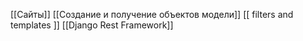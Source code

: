 [[Сайты]]
[[Создание и получение объектов модели]]
[[ filters and templates ]]
[[Django Rest Framework]]